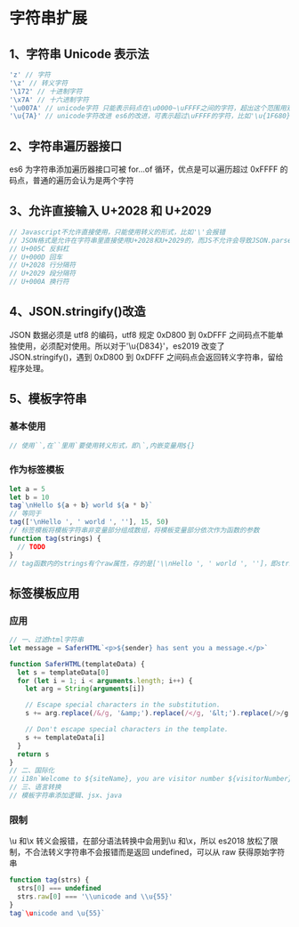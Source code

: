 # 字符串扩展

## 1、字符串 Unicode 表示法

```javascript
'z' // 字符
'\z' // 转义字符
'\172' // 十进制字符
'\x7A' // 十六进制字符
'\u007A' // unicode字符 只能表示码点在\u0000~\uFFFF之间的字符，超出这个范围用双字节表示，比如'\uD842\uDFB7'
'\u{7A}' // unicode字符改进 es6的改进，可表示超过\uFFFF的字符，比如'\u{1F680}' === '\uD83D\uDE80'
```

## 2、字符串遍历器接口

es6 为字符串添加遍历器接口可被 for...of 循环，优点是可以遍历超过 0xFFFF 的码点，普通的遍历会认为是两个字符

## 3、允许直接输入 U+2028 和 U+2029

```javascript
// Javascript不允许直接使用，只能使用转义的形式，比如'\'会报错
// JSON格式是允许在字符串里直接使用U+2028和U+2029的，而JS不允许会导致JSON.parse()解析会报错，所以es2019允许字符串直接使用U+2028和U+2029
// U+005C 反斜杠
// U+000D 回车
// U+2028 行分隔符
// U+2029 段分隔符
// U+000A 换行符
```

## 4、JSON.stringify()改造

JSON 数据必须是 utf8 的编码，utf8 规定 0xD800 到 0xDFFF 之间码点不能单独使用，必须配对使用。所以对于'\u{D834}'，es2019 改变了 JSON.stringify()，遇到 0xD800 到 0xDFFF 之间码点会返回转义字符串，留给程序处理。

## 5、模板字符串

### 基本使用

```javascript
// 使用``,在``里用`要使用转义形式，即\`,内嵌变量用${}
```

### 作为标签模板

```javascript
let a = 5
let b = 10
tag`\nHello ${a + b} world ${a * b}`
// 等同于
tag(['\nHello ', ' world ', ''], 15, 50)
// 标签模板将模板字符串非变量部分组成数组，将模板变量部分依次作为函数的参数
function tag(strings) {
  // TODO
}
// tag函数内的strings有个raw属性，存的是['\\nHello ', ' world ', '']，即strings未转义前的原始字符串
```

## 标签模板应用

### 应用

```javascript
// 一、过滤html字符串
let message = SaferHTML`<p>${sender} has sent you a message.</p>`

function SaferHTML(templateData) {
  let s = templateData[0]
  for (let i = 1; i < arguments.length; i++) {
    let arg = String(arguments[i])

    // Escape special characters in the substitution.
    s += arg.replace(/&/g, '&amp;').replace(/</g, '&lt;').replace(/>/g, '&gt;')

    // Don't escape special characters in the template.
    s += templateData[i]
  }
  return s
}
// 二、国际化
// i18n`Welcome to ${siteName}, you are visitor number ${visitorNumber}!`
// 三、语言转换
// 模板字符串添加逻辑、jsx、java
```

### 限制

\u 和\x 转义会报错，在部分语法转换中会用到\u 和\x，所以 es2018 放松了限制，不合法转义字符串不会报错而是返回 undefined，可以从 raw 获得原始字符串

```javascript
function tag(strs) {
  strs[0] === undefined
  strs.raw[0] === '\\unicode and \\u{55}'
}
tag`\unicode and \u{55}`
```
